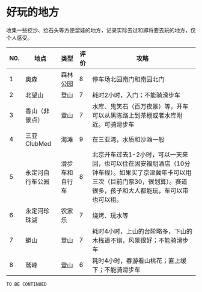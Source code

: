 好玩的地方
===

收集一些挖沙、捡石头等方便溜娃的地方，记录实际去过和即将要去玩的地方，仅个人感受。

N0. | 地点 | 类型 | 评价 | 攻略 | 
--- | --- | --- | --- | --- 
1 | 奥森 | 森林公园 | 8 | 停车场北园南门和南园北门
2 | 北望山 | 登山 | 7 | 耗时2小时，入门；不能骑滑步车
3 | 香山（非景点） | 登山 | 7 | 水库、鬼笑石（百万夜景）等，开车可以从黑陈路上到茶棚或者水库附近。可骑滑步车
4 | 三亚ClubMed | 海滩 | 9 | 在三亚湾，水质和沙滩一般
5 | 永定河自行车公园 | 滑步车和自行车 | 8 | 北京开车过去1-2小时，可以一天来回，也可以住在固安福朋酒店（10分钟车程）。如果买了京津冀年卡可以用三次（目前门票30，很划算）。赛道很多，孩子和大人都能玩，车可以带也可以租。
6 | 永定河珍珠湖 | 农家乐 | 7 | 烧烤、玩水等
7 | 蟒山 | 登山 | 7 | 耗时4小时，上山的台阶略多，下山的木栈道不错，风景很好；不能骑滑步车
8 | 鹫峰 | 登山 | 6 | 耗时4小时，春游看山桃花；直上缓下；不能骑滑步车

`TO BE CONTINUED`
